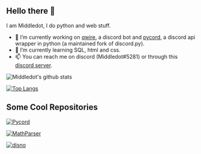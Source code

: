 ## Hello there 👋

I am Middledot, I do python and web stuff.

- 🔭 I’m currently working on [qwire](https://discord.com/api/oauth2/authorize?client_id=769943952030826497&permissions=607513815&scope=bot%20applications.commands), a discord bot and [pycord](https://github.com/Pycord-Development/pycord), a discord api wrapper in python (a maintained fork of discord.py).
- 🌱 I’m currently learning SQL, html and css.
- 📫 You can reach me on discord (Middledot#5281) or through this [discord server](https://discord.gg/ckuGNY4S33).

![Middledot's github stats](https://github-readme-stats.vercel.app/api?username=Middledot&show_icons=true&theme=merko&hide_border=True)

[![Top Langs](https://github-readme-stats.vercel.app/api/top-langs/?username=Middledot&theme=merko&hide_border=True)](https://github.com/anuraghazra/github-readme-stats)

## Some Cool Repositories

[![Pycord](https://github-readme-stats.vercel.app/api/pin/?username=Pycord-Development&repo=pycord&theme=merko&hide_border=True)](https://github.com/Pycord-Development/pycord)

[![MathParser](https://github-readme-stats.vercel.app/api/pin/?username=Middledot&repo=MathParser&theme=merko&hide_border=True)](https://github.com/Middledot/MathParser)

[![disno](https://github-readme-stats.vercel.app/api/pin/?username=QwireDev&repo=disno&theme=merko&hide_border=True)](https://github.com/QwireDev/disno)
